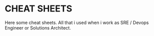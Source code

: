 # CHEAT SHEETS

Here some cheat sheets. All that i used when i work as SRE / Devops Engineer or Solutions Architect.

